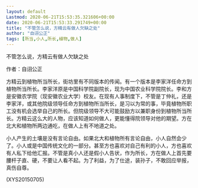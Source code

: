 ```yaml
---
layout: default
Lastmod: 2020-06-21T15:53:35.321606+00:00
date: 2020-06-21T15:53:33.291749+00:00
title: "不管怎么说，方精云有做人欠缺之处"
author: "自诩公正"
tags: [所当,小人,所长,植物,做人]
---
```


不管怎么说，方精云有做人欠缺之处

作者：自诩公正

方精云到植物所当所长，街坊里有不同版本的传闻。有一个版本是李家洋任命方到植物所当所长。李家洋原是中国科学院副院长，现为中国农业科学院院长。李和方是安徽农学院（现安徽农业大学）校友。在现有人事制度下，不管是丁仲礼，还是李家洋，或其他院级领导任命方到植物所当所长，是习以为常的事，毕竟植物所职工没有机会选举自己的所长。但院级领导不大可能鼓励方以兼职身份到植物所当所长。方精云这么大的人物，应该知道如何做人，更能懂得院领导对他的期望。方在北大和植物所两边通吃，在做人上有不地道之处。

小人产生的土壤是没有言论自由。如果北大和植物所有言论自由，小人自然会少了。小人或是中国传统文化的一部分。甚至方也喜欢对自己有利的小人，方也喜欢有人私下给他汇报。不管是真小人还是假小人告状，作为所长，方在做人上首先要腰杆子直、硬，不要让人看不起。为了利益，为了仕途，装孙子，不敢回应举报，真伤自尊。

(XYS20150705)

